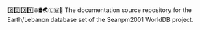 2️⃣️0️⃣️0️⃣️1️⃣️🌐️🛢️🌏️🇱🇧️📖️ The documentation source repository for the Earth/Lebanon database set of the Seanpm2001 WorldDB project. 
